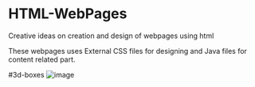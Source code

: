 # HTML-WebPages
Creative ideas on creation and design of webpages using html

These webpages uses External CSS files for designing and Java files for content related part.

#3d-boxes
![image](https://github.com/Roshankumarb31/HTML-WebPages/assets/118297543/a594c538-63a2-46a1-b630-16efae860544)
